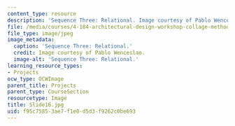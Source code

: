 ```yaml
---
content_type: resource
description: 'Sequence Three: Relational. Image courtesy of Pablo Wenceslao.'
file: /media/courses/4-184-architectural-design-workshop-collage-method-and-form-spring-2004/f95c75853ae7f1e0d5d3f9262c0be693_Slide16.jpg
file_type: image/jpeg
image_metadata:
  caption: 'Sequence Three: Relational.'
  credit: Image courtesy of Pablo Wenceslao.
  image-alt: 'Sequence Three: Relational.'
learning_resource_types:
- Projects
ocw_type: OCWImage
parent_title: Projects
parent_type: CourseSection
resourcetype: Image
title: Slide16.jpg
uid: f95c7585-3ae7-f1e0-d5d3-f9262c0be693
---
```

